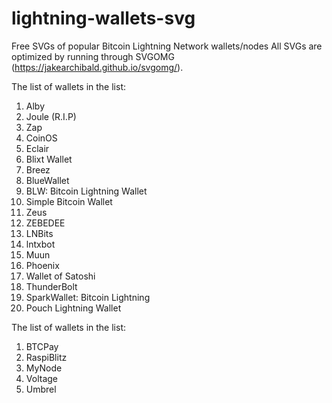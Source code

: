 # lightning-wallets-svg
Free SVGs of popular Bitcoin Lightning Network wallets/nodes
All SVGs are optimized by running through SVGOMG (https://jakearchibald.github.io/svgomg/).

The list of wallets in the list:
1. Alby
2. Joule (R.I.P)
3. Zap
4. CoinOS
5. Eclair
6. Blixt Wallet
7. Breez
8. BlueWallet
9. BLW: Bitcoin Lightning Wallet
10. Simple Bitcoin Wallet
11. Zeus
12. ZEBEDEE
13. LNBits
14. lntxbot
15. Muun
16. Phoenix
17. Wallet of Satoshi
18. ThunderBolt
19. SparkWallet: Bitcoin Lightning
20. Pouch Lightning Wallet

The list of wallets in the list:
1. BTCPay
2. RaspiBlitz
3. MyNode
4. Voltage
5. Umbrel
